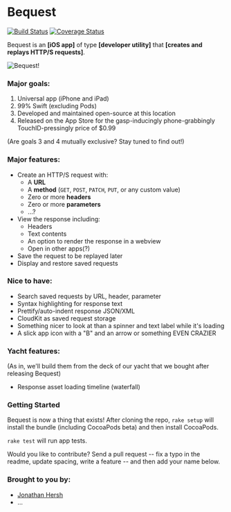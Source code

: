 # Bequest

[![Build Status](https://travis-ci.org/splinesoft/Bequest.svg?branch=master)](https://travis-ci.org/splinesoft/Bequest) [![Coverage Status](https://coveralls.io/repos/splinesoft/Bequest/badge.svg)](https://coveralls.io/r/splinesoft/Bequest)

Bequest is an **[iOS app]** of type **[developer utility]** that **[creates and replays HTTP/S requests]**.

![Bequest!](https://github.com/splinesoft/Bequest/raw/master/bequest.gif)

### Major goals:

1. Universal app (iPhone and iPad)
2. 99% Swift (excluding Pods)
3. Developed and maintained open-source at this location
4. Released on the App Store for the gasp-inducingly phone-grabbingly TouchID-pressingly price of $0.99

(Are goals 3 and 4 mutually exclusive? Stay tuned to find out!)

### Major features:

* Create an HTTP/S request with:
     * A **URL**
     * A **method** (`GET`, `POST`, `PATCH`, `PUT`, or any custom value)
     * Zero or more **headers**
     * Zero or more **parameters**
     * ...?
* View the response including:
     * Headers
     * Text contents
     * An option to render the response in a webview
     * Open in other apps(?)
* Save the request to be replayed later
* Display and restore saved requests 

### Nice to have:

* Search saved requests by URL, header, parameter
* Syntax highlighting for response text
* Prettify/auto-indent response JSON/XML
* CloudKit as saved request storage
* Something nicer to look at than a spinner and text label while it's loading
* A slick app icon with a "B" and an arrow or something EVEN CRAZIER

### Yacht features:

(As in, we'll build them from the deck of our yacht that we bought after releasing Bequest)

* Response asset loading timeline (waterfall)

### Getting Started

Bequest is now a thing that exists! After cloning the repo, `rake setup` will install the bundle (including CocoaPods beta) and then install CocoaPods.

`rake test` will run app tests.

Would you like to contribute? Send a pull request -- fix a typo in the readme, update spacing, write a feature -- and then add your name below.

### Brought to you by:

* [Jonathan Hersh](https://github.com/jhersh)
* ...
